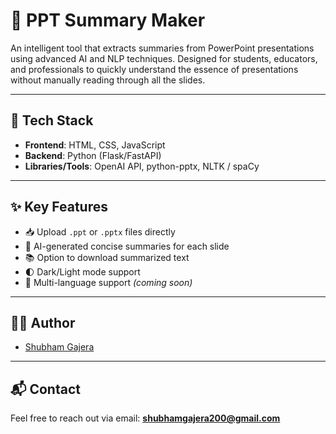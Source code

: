 # 📄 PPT Summary Maker

An intelligent tool that extracts summaries from PowerPoint presentations using advanced AI and NLP techniques. Designed for students, educators, and professionals to quickly understand the essence of presentations without manually reading through all the slides.

---

## 🔧 Tech Stack

- **Frontend**: HTML, CSS, JavaScript
- **Backend**: Python (Flask/FastAPI)
- **Libraries/Tools**: OpenAI API, python-pptx, NLTK / spaCy

---

## ✨ Key Features

- 📥 Upload `.ppt` or `.pptx` files directly  
- 🤖 AI-generated concise summaries for each slide  
- 📚 Option to download summarized text  
- 🌓 Dark/Light mode support  
- 💬 Multi-language support *(coming soon)*

---



## 👨‍💻 Author

- [Shubham Gajera](https://www.linkedin.com/in/shubham-gajera-2135b8268)

---

## 📬 Contact

Feel free to reach out via email: **shubhamgajera200@gmail.com**


<!--  SHUBHAM GAJERA -->
